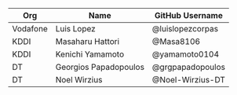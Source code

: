 | Org      | Name                  | GitHub Username  |
|----------|-----------------------|------------------|
| Vodafone | Luis Lopez            | @luislopezcorpas |
| KDDI     | Masaharu Hattori      | @Masa8106        |
| KDDI     | Kenichi Yamamoto      | @yamamoto0104    |
| DT       | Georgios Papadopoulos | @grgpapadopoulos |
| DT       | Noel Wirzius          | @Noel-Wirzius-DT |